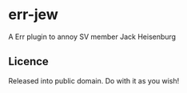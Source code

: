 err-jew
============

A Err plugin to annoy SV member Jack Heisenburg

Licence
-------

Released into public domain. Do with it as you wish!
